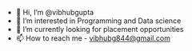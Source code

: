 - 👋 Hi, I’m @vibhubgupta
- 👀 I’m interested in Programming and Data science
- 🌱 I’m currently looking for placement opportunities
- 📫 How to reach me - vibhubg844@gmail.com

<!---
vibhubgupta/vibhubgupta is a ✨ special ✨ repository because its `README.md` (this file) appears on your GitHub profile.
You can click the Preview link to take a look at your changes.
--->
